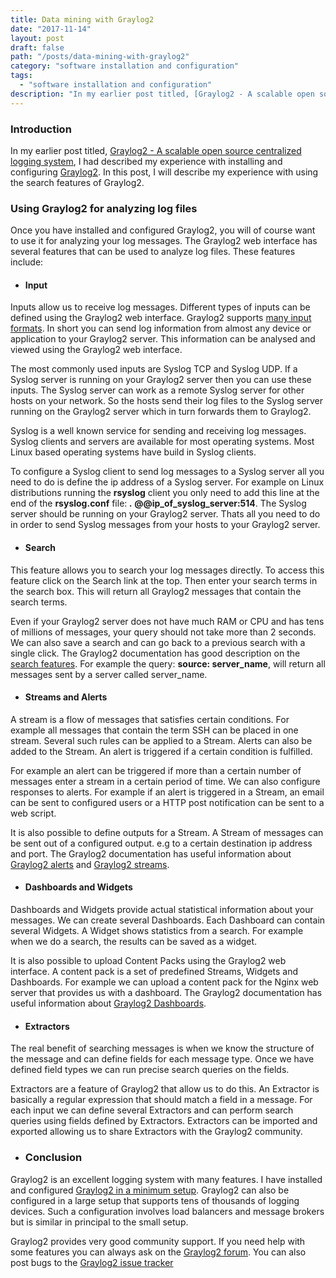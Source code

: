 ```yaml
---
title: Data mining with Graylog2
date: "2017-11-14"
layout: post
draft: false
path: "/posts/data-mining-with-graylog2"
category: "software installation and configuration"
tags:
  - "software installation and configuration"
description: "In my earlier post titled, [Graylog2 - A scalable open source centralized logging system](/articles/view/34/graylog2---a-scalable-open-source-centralized-logging-system), I had described my experience with installing and configuring <a title="Graylog2" href="https://www.graylog.org/">Graylog2</a>. In this post, I will describe my experience with using the search features of Graylog2."
---
```


### Introduction
In my earlier post titled, [Graylog2 - A scalable open source centralized logging system](/articles/view/34/graylog2---a-scalable-open-source-centralized-logging-system), I had described my experience with installing and configuring <a title="Graylog2" href="https://www.graylog.org/">Graylog2</a>. In this post, I will describe my experience with using the search features of Graylog2.

### Using Graylog2 for analyzing log files
Once you have installed and configured Graylog2, you will of course want to use it for analyzing your log messages. The Graylog2 web interface has several features that can be used to analyze log files. These features include:

* #### Input
Inputs allow us to receive log messages. Different types of inputs can be defined using the Graylog2 web interface. Graylog2 supports [many input formats](http://docs.graylog.org/en/3.0/pages/getting_started/planning.html#collection-method). In short you can send log information from almost any device or application to your Graylog2 server. This information can be analysed and viewed using the Graylog2 web interface.

The most commonly used inputs are Syslog TCP and Syslog UDP. If a Syslog server is running on your Graylog2 server then you can use these inputs. The Syslog server can work as a remote Syslog server for other hosts on your network. So the hosts send their log files to the Syslog server running on the Graylog2 server which in turn forwards them to Graylog2.

Syslog is a well known service for sending and receiving log messages. Syslog clients and servers are available for most operating systems. Most Linux based operating systems have build in Syslog clients.

To configure a Syslog client to send log messages to a Syslog server all you need to do is define the ip address of a Syslog server. For example on Linux distributions running the **rsyslog** client you only need to add this line at the end of the **rsyslog.conf** file: ***.* @@ip_of_syslog_server:514**. The Syslog server should be running on your Graylog2 server. Thats all you need to do in order to send Syslog messages from your hosts to your Graylog2 server.

* #### Search

This feature allows you to search your log messages directly. To access this feature click on the Search link at the top. Then enter your search terms in the search box. This will return all Graylog2 messages that contain the search terms.

Even if your Graylog2 server does not have much RAM or CPU and has tens of millions of messages, your query should not take more than 2 seconds. We can also save a search and can go back to a previous search with a single click. The Graylog2 documentation has good description on the [search features](http://docs.graylog.org/en/3.0/pages/queries.html). For example the query: **source: server_name**, will return all messages sent by a server called server_name.

* #### Streams and Alerts

A stream is a flow of messages that satisfies certain conditions. For example all messages that contain the term SSH can be placed in one stream. Several such rules can be applied to a Stream. Alerts can also be added to the Stream. An alert is triggered if a certain condition is fulfilled.

For example an alert can be triggered if more than a certain number of messages enter a stream in a certain period of time. We can also configure responses to alerts. For example if an alert is triggered in a Stream, an email can be sent to configured users or a HTTP post notification can be sent to a web script.

It is also possible to define outputs for a Stream. A Stream of messages can be sent out of a configured output. e.g to a certain destination ip address and port. The Graylog2 documentation has useful information about [Graylog2 alerts](http://docs.graylog.org/en/3.0/pages/streams/alerts.html) and [Graylog2 streams](http://docs.graylog.org/en/3.0/pages/streams.html).

* #### Dashboards and Widgets
Dashboards and Widgets provide actual statistical information about your messages. We can create several Dashboards. Each Dashboard can contain several Widgets. A Widget shows statistics from a search. For example when we do a search, the results can be saved as a widget.

It is also possible to upload Content Packs using the Graylog2 web interface. A content pack is a set of predefined Streams, Widgets and Dashboards. For example we can upload a content pack for the Nginx web server that provides us with a dashboard. The Graylog2 documentation has useful information about [Graylog2 Dashboards](http://docs.graylog.org/en/3.0/pages/dashboards.html).

* #### Extractors
The real benefit of searching messages is when we know the structure of the message and can define fields for each message type. Once we have defined field types we can run precise search queries on the fields.

Extractors are a feature of Graylog2 that allow us to do this. An Extractor is basically a regular expression that should match a field in a message. For each input we can define several Extractors and can perform search queries using fields defined by Extractors. Extractors can be imported and exported allowing us to share Extractors with the Graylog2 community.


* ### Conclusion
Graylog2 is an excellent logging system with many features. I have installed and configured [Graylog2 in a minimum setup](http://docs.graylog.org/en/3.0/pages/architecture.html#minimum-setup). Graylog2 can also be configured in a large setup that supports tens of thousands of logging devices. Such a configuration involves load balancers and message brokers but is similar in principal to the small setup.

Graylog2 provides very good community support. If you need help with some features you can always ask on the [Graylog2 forum](https://groups.google.com/forum/#!forum/graylog2). You can also post bugs to the [Graylog2 issue tracker](https://github.com/Graylog2)

